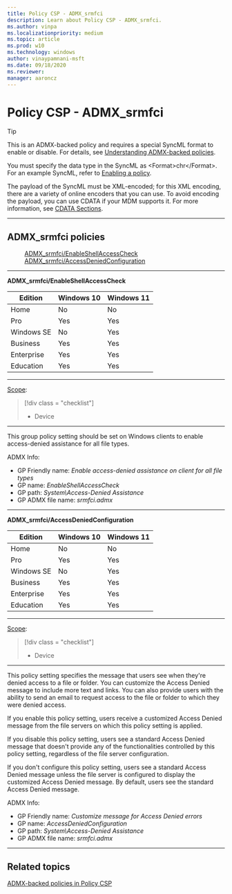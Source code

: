 ```yaml
---
title: Policy CSP - ADMX_srmfci
description: Learn about Policy CSP - ADMX_srmfci.
ms.author: vinpa
ms.localizationpriority: medium
ms.topic: article
ms.prod: w10
ms.technology: windows
author: vinaypamnani-msft
ms.date: 09/18/2020
ms.reviewer:
manager: aaroncz
---
```


# Policy CSP - ADMX_srmfci

> [!TIP]
> This is an ADMX-backed policy and requires a special SyncML format to enable or disable. For details, see [Understanding ADMX-backed policies](../mdm/understanding-admx-backed-policies.md).
>
> You must specify the data type in the SyncML as &lt;Format&gt;chr&lt;/Format&gt;. For an example SyncML, refer to [Enabling a policy](../mdm/understanding-admx-backed-policies.md#enabling-a-policy).
>
> The payload of the SyncML must be XML-encoded; for this XML encoding, there are a variety of online encoders that you can use. To avoid encoding the payload, you can use CDATA if your MDM supports it. For more information, see [CDATA Sections](http://www.w3.org/TR/REC-xml/#sec-cdata-sect).

<hr/>

<!--Policies-->
## ADMX_srmfci policies

<dl>
  <dd>
    <a href="#admx-srmfci-enableshellaccesscheck">ADMX_srmfci/EnableShellAccessCheck</a>
  </dd>
  <dd>
    <a href="#admx-srmfci-accessdeniedconfiguration">ADMX_srmfci/AccessDeniedConfiguration</a>
  </dd>
</dl>


<hr/>

<!--Policy-->
<a href="" id="admx-srmfci-enableshellaccesscheck"></a>**ADMX_srmfci/EnableShellAccessCheck**

<!--SupportedSKUs-->

|Edition|Windows 10|Windows 11|
|--- |--- |--- |
|Home|No|No|
|Pro|Yes|Yes|
|Windows SE|No|Yes|
|Business|Yes|Yes|
|Enterprise|Yes|Yes|
|Education|Yes|Yes|

<!--/SupportedSKUs-->
<hr/>

<!--Scope-->
[Scope](./policy-configuration-service-provider.md#policy-scope):

> [!div class = "checklist"]
> * Device

<hr/>

<!--/Scope-->
<!--Description-->
This group policy setting should be set on Windows clients to enable access-denied assistance for all file types.

<!--/Description-->


<!--ADMXBacked-->
ADMX Info:
-   GP Friendly name: *Enable access-denied assistance on client for all file types*
-   GP name: *EnableShellAccessCheck*
-   GP path: *System\Access-Denied Assistance*
-   GP ADMX file name: *srmfci.admx*

<!--/ADMXBacked-->
<!--/Policy-->
<hr/>

<!--Policy-->
<a href="" id="admx-srmfci-accessdeniedconfiguration"></a>**ADMX_srmfci/AccessDeniedConfiguration**

<!--SupportedSKUs-->

|Edition|Windows 10|Windows 11|
|--- |--- |--- |
|Home|No|No|
|Pro|Yes|Yes|
|Windows SE|No|Yes|
|Business|Yes|Yes|
|Enterprise|Yes|Yes|
|Education|Yes|Yes|

<!--/SupportedSKUs-->
<hr/>

<!--Scope-->
[Scope](./policy-configuration-service-provider.md#policy-scope):

> [!div class = "checklist"]
> * Device

<hr/>

<!--/Scope-->
<!--Description-->
This policy setting specifies the message that users see when they're denied access to a file or folder. You can customize the Access Denied message to include more text and links. You can also provide users with the ability to send an email to request access to the file or folder to which they were denied access.

If you enable this policy setting, users receive a customized Access Denied message from the file servers on which this policy setting is applied.

If you disable this policy setting, users see a standard Access Denied message that doesn't provide any of the functionalities controlled by this policy setting, regardless of the file server configuration.

If you don't configure this policy setting, users see a standard Access Denied message unless the file server is configured to display the customized Access Denied message. By default, users see the standard Access Denied message.

<!--/Description-->

<!--ADMXBacked-->
ADMX Info:
-   GP Friendly name: *Customize message for Access Denied errors*
-   GP name: *AccessDeniedConfiguration*
-   GP path: *System\Access-Denied Assistance*
-   GP ADMX file name: *srmfci.admx*

<!--/ADMXBacked-->
<!--/Policy-->
<hr/>


<!--/Policies-->

## Related topics

[ADMX-backed policies in Policy CSP](./policies-in-policy-csp-admx-backed.md)
